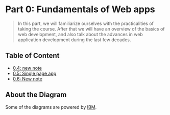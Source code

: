 # Part 0: Fundamentals of Web apps

> In this part, we will familiarize ourselves with the practicalities of taking the course. After that we will have an overview of the basics of web development, and also talk about the advances in web application development during the last few decades.

## Table of Content

- [0.4: new note](./0.4.md)
- [0.5: Single page app](./0.5.md)
- [0.6: New note](./0.6.md)

## About the Diagram

Some of the diagrams are powered by [IBM](https://fullstackopen.com/en/part0/fundamentals_of_web_apps#forms-and-http-post).
